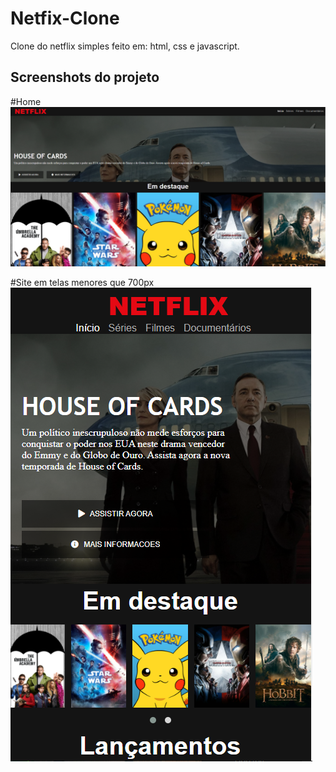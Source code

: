 # Netfix-Clone

Clone do netflix simples feito em: html, css e javascript.

## Screenshots do projeto
#Home
![Página home](https://github.com/LukeRekt/clone-interface-neflix/blob/main/Screenshot_1.PNG?raw=true)

#Site em telas menores que 700px
![telas menores](https://github.com/LukeRekt/clone-interface-neflix/blob/main/Screenshot_2.PNG?raw=true)